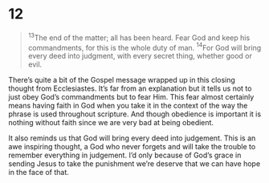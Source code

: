 # 12

>$^{13}$The end of the matter; all has been heard. Fear God and keep his commandments, for this is the whole duty of man. $^{14}$For God will bring every deed into judgment, with every secret thing, whether good or evil.

There’s quite a bit of the Gospel message wrapped up in this closing thought from Ecclesiastes. It’s far from an explanation but it tells us not to just obey God’s commandments but to fear Him. This fear almost certainly means having faith in God when you take it in the context of the way the phrase is used throughout scripture. And though obedience is important it is nothing without faith since we are very bad at being obedient. 

It also reminds us that God will bring every deed into judgement. This is an awe inspiring thought, a God who never forgets and will take the trouble to remember everything in judgement. I’d only because of God’s grace in sending Jesus to take the punishment we’re deserve that we can have hope in the face of that. 